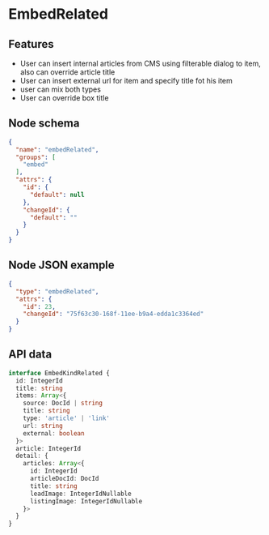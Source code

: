# EmbedRelated

## Features
- User can insert internal articles from CMS using filterable dialog to item, also can override article title
- User can insert external url for item and specify title fot his item
- user can mix both types
- User can override box title

## Node schema

```json
{
  "name": "embedRelated",
  "groups": [
    "embed"
  ],
  "attrs": {
    "id": {
      "default": null
    },
    "changeId": {
      "default": ""
    }
  }
}
```

## Node JSON example

```json
{
  "type": "embedRelated",
  "attrs": {
    "id": 23,
    "changeId": "75f63c30-168f-11ee-b9a4-edda1c3364ed"
  }
}
```

## API data

```ts
interface EmbedKindRelated {
  id: IntegerId
  title: string
  items: Array<{
    source: DocId | string
    title: string
    type: 'article' | 'link'
    url: string
    external: boolean
  }>
  article: IntegerId
  detail: {
    articles: Array<{
      id: IntegerId
      articleDocId: DocId
      title: string
      leadImage: IntegerIdNullable
      listingImage: IntegerIdNullable
    }>
  }
}
```
